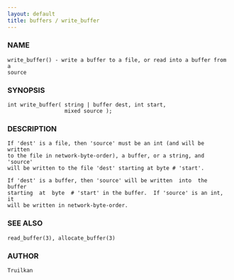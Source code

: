 ```yaml
---
layout: default
title: buffers / write_buffer
---
```


### NAME

    write_buffer() - write a buffer to a file, or read into a buffer from a
    source


### SYNOPSIS

    int write_buffer( string | buffer dest, int start,
                      mixed source );


### DESCRIPTION

    If 'dest' is a file, then 'source' must be an int (and will be  written
    to the file in network-byte-order), a buffer, or a string, and 'source'
    will be written to the file 'dest' starting at byte # 'start'.

    If 'dest' is a buffer, then 'source' will be written  into  the  buffer
    starting  at  byte  # 'start' in the buffer.  If 'source' is an int, it
    will be written in network-byte-order.


### SEE ALSO

    read_buffer(3), allocate_buffer(3)


### AUTHOR

    Truilkan
